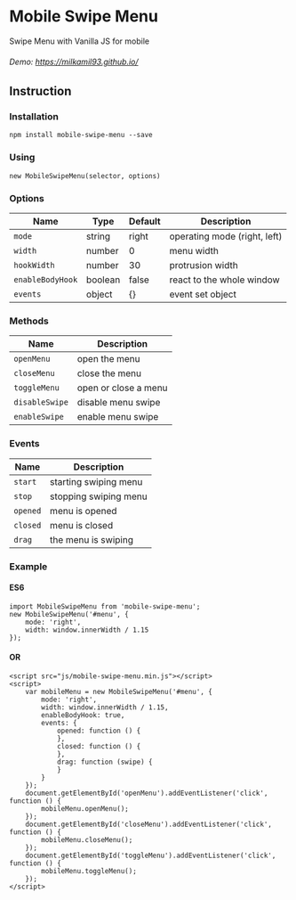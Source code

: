 # Mobile Swipe Menu
Swipe Menu with Vanilla JS for mobile
###### Demo: https://milkamil93.github.io/


## Instruction

### Installation
```
npm install mobile-swipe-menu --save
```

### Using
```
new MobileSwipeMenu(selector, options)
```

### Options
| Name              | Type      | Default   | Description                   |
| ---               | ---       | ---       | ---                           |
| `mode`            | string    | right     | operating mode (right, left)  |
| `width`           | number    | 0         | menu width                    |
| `hookWidth`       | number    | 30        | protrusion width              |
| `enableBodyHook`  | boolean   | false     | react to the whole window     |
| `events`          | object    | {}        | event set object              |

### Methods
| Name              | Description           |
| ---               | ---                   |
| `openMenu`        | open the menu         |
| `closeMenu`       | close the menu        |
| `toggleMenu`      | open or close a menu  |
| `disableSwipe`    | disable menu swipe    |
| `enableSwipe`     | enable menu swipe     |

### Events
| Name              | Description           |
| ---               | ---                   |
| `start`           | starting swiping menu |
| `stop`            | stopping swiping menu  |
| `opened`          | menu is opened        |
| `closed`          | menu is closed        |
| `drag`            | the menu is swiping   |


### Example

#### ES6
```
import MobileSwipeMenu from 'mobile-swipe-menu';
new MobileSwipeMenu('#menu', {
    mode: 'right',
    width: window.innerWidth / 1.15
});
```

#### OR
```
<script src="js/mobile-swipe-menu.min.js"></script>
<script>
    var mobileMenu = new MobileSwipeMenu('#menu', {
        mode: 'right',
        width: window.innerWidth / 1.15,
        enableBodyHook: true,
        events: {
            opened: function () {
            },
            closed: function () {
            },
            drag: function (swipe) {
            }
        }
    });
    document.getElementById('openMenu').addEventListener('click', function () {
        mobileMenu.openMenu();
    });
    document.getElementById('closeMenu').addEventListener('click', function () {
        mobileMenu.closeMenu();
    });
    document.getElementById('toggleMenu').addEventListener('click', function () {
        mobileMenu.toggleMenu();
    });
</script>
```